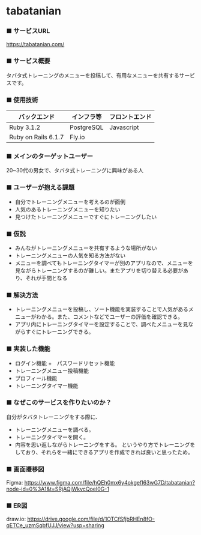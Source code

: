 # tabatanian

### ■ サービスURL
https://tabatanian.com/

### ■ サービス概要

タバタ式トレーニングのメニューを投稿して、有用なメニューを共有するサービスです。

### ■ 使用技術
| バックエンド | インフラ等 | フロントエンド |
| --- | --- | --- |
| Ruby 3.1.2 | PostgreSQL | Javascript |
| Ruby on Rails 6.1.7 | Fly.io |  |


### ■ メインのターゲットユーザー

20~30代の男女で、タバタ式トレーニングに興味がある人

### ■ ユーザーが抱える課題

+ 自分でトレーニングメニューを考えるのが面倒
+ 人気のあるトレーニングメニューを知りたい
+ 見つけたトレーニングメニューですぐにトレーニングしたい

### ■ 仮説

+ みんながトレーニングメニューを共有するような場所がない
+ トレーニングメニューの人気を知る方法がない
+ メニューを調べてもトレーニングタイマーが別のアプリなので、メニューを見ながらトレーニングするのが難しい。またアプリを切り替える必要があり、それが手間となる

### ■ 解決方法

+ トレーニングメニューを投稿し、ソート機能を実装することで人気があるメニューがわかる。また、コメントなどでユーザーの評価を確認できる。
+ アプリ内にトレーニングタイマーを設定することで、調べたメニューを見ながらすぐにトレーニングできる。

### ■ 実装した機能

+ ログイン機能
+　パスワードリセット機能
+ トレーニングメニュー投稿機能
+ プロフィール機能
+ トレーニングタイマー機能

### ■ なぜこのサービスを作りたいのか？

自分がタバタトレーニングをする際に、
+ トレーニングメニューを調べる。
+ トレーニングタイマーを開く。
+ 内容を思い返しながらトレーニングをする。
というやり方でトレーニングをしており、それらを一緒にできるアプリを作成できれば良いと思ったため。

### ■ 画面遷移図

Figma:
https://www.figma.com/file/hQEh0mx6y4okgefI63wG7D/tabatanian?node-id=0%3A1&t=SRjAQjWkvcQoeI0G-1


### ■ ER図

draw.io:
https://drive.google.com/file/d/1OTCfSfjbRHEn8fO-qETCe_uzmSqbfUJJ/view?usp=sharing
